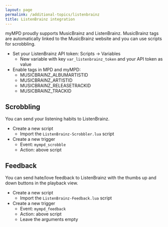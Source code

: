 ```yaml
---
layout: page
permalink: /additional-topics/listenbrainz
title: ListenBrainz integration
---
```


myMPD proudly supports MusicBrainz and ListenBrainz. MusicBrainz tags are automatically linked to the MusicBrainz website and you can use scripts for scrobbling.

- Set your ListenBrainz API token: Scripts -> Variables
  - New variable with key `var_listenbrainz_token` and your API token as value
- Enable tags in MPD and myMPD:
  - MUSICBRAINZ_ALBUMARTISTID
  - MUSICBRAINZ_ARTISTID
  - MUSICBRAINZ_RELEASETRACKID
  - MUSICBRAINZ_TRACKID

## Scrobbling

You can send your listening habits to ListenBrainz.

- Create a new script
  - Import the `ListenBrainz-Scrobbler.lua` script
- Create a new trigger
  - Event: `mympd_scrobble`
  - Action: above script

## Feedback

You can send hate/love feedback to ListenBrainz with the thumbs up and down buttons in the playback view.

- Create a new script
  - Import the `ListenBrainz-Feedback.lua` script
- Create a new trigger
  - Event: `mympd_feedback`
  - Action: above script
  - Leave the arguments empty
